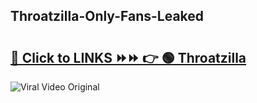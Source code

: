 
 ## Throatzilla-Only-Fans-Leaked

# <h2><a href="https://clipsfans.com/Throatzilla&ref=git">🔗 Click to LINKS ⏩⏩ 👉 🟢 Throatzilla </a></h2>

<a href="https://clipsfans.com/Throatzilla&ref=git" rel="nofollow" data-target="animated-image.originalLink"><img src="https://i.ibb.co.com/xMMVF88/686577567.gif" alt="Viral Video Original" style="max-width: 100%; display: inline-block;" data-target="animated-image.originalImage"></a>
